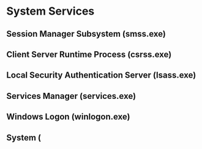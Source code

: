 # System Services
## Session Manager Subsystem (smss.exe)

## Client Server Runtime Process (csrss.exe)

## Local Security Authentication Server (lsass.exe)

## Services Manager (services.exe)

## Windows Logon (winlogon.exe)

## System (
